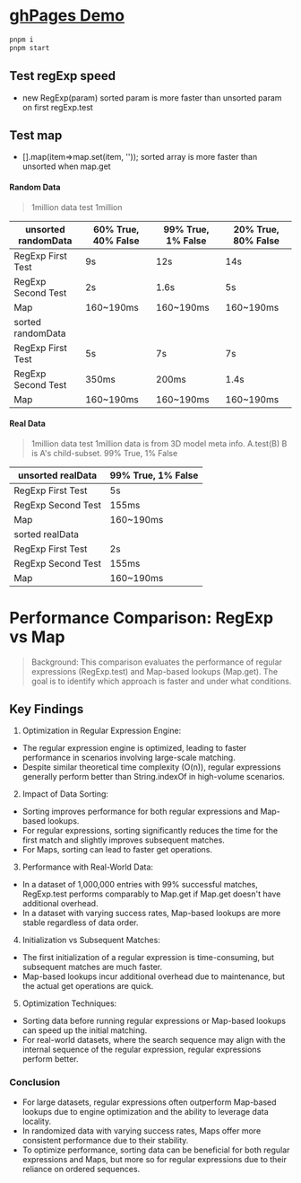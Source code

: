 # [ghPages Demo](https://prophetw.github.io/performanceTest/)

```bash
pnpm i 
pnpm start
```

## Test regExp speed 
* new RegExp(param) sorted param is more faster than unsorted param  on first regExp.test

## Test map
* [].map(item=>map.set(item, ''));  sorted array is more faster than unsorted when map.get



#### Random Data  
> 1million data test 1million 

| unsorted randomData  | 60% True, 40% False | 99% True, 1% False | 20% True, 80% False |
|----------------------|---------------------|--------------------|--------------------|
| RegExp First Test    | 9s                  | 12s                 | 14s                 |
| RegExp Second Test   | 2s                  | 1.6s                 | 5s                  |
| Map                  | 160~190ms           | 160~190ms            | 160~190ms            |
|sorted randomData |
| RegExp First Test    | 5s                  | 7s | 7s |
| RegExp Second Test   | 350ms                  | 200ms                 | 1.4s |
| Map                  | 160~190ms           | 160~190ms            | 160~190ms            |


#### Real Data
> 1million data test 1million data is from 3D model meta info. A.test(B)  B is A's child-subset. 99% True, 1% False  

| unsorted realData  | 99% True, 1% False | 
|----------------------|--------------------|
| RegExp First Test    | 5s                  |
| RegExp Second Test   | 155ms               |
| Map                  | 160~190ms           |
| sorted realData ||
| RegExp First Test    | 2s                  |
| RegExp Second Test   | 155ms               |
| Map                  | 160~190ms           |


# Performance Comparison: RegExp vs Map
> Background: This comparison evaluates the performance of regular expressions (RegExp.test) and Map-based lookups (Map.get). The goal is to identify which approach is faster and under what conditions.

## Key Findings
1. Optimization in Regular Expression Engine:
* The regular expression engine is optimized, leading to faster performance in scenarios involving large-scale matching.
* Despite similar theoretical time complexity (O(n)), regular expressions generally perform better than String.indexOf in high-volume scenarios.

2. Impact of Data Sorting:
* Sorting improves performance for both regular expressions and Map-based lookups.
* For regular expressions, sorting significantly reduces the time for the first match and slightly improves subsequent matches.
* For Maps, sorting can lead to faster get operations.

3. Performance with Real-World Data:
* In a dataset of 1,000,000 entries with 99% successful matches, RegExp.test performs comparably to Map.get if Map.get doesn't have additional overhead.
* In a dataset with varying success rates, Map-based lookups are more stable regardless of data order.

4. Initialization vs Subsequent Matches:
* The first initialization of a regular expression is time-consuming, but subsequent matches are much faster.
* Map-based lookups incur additional overhead due to maintenance, but the actual get operations are quick.

5. Optimization Techniques:
* Sorting data before running regular expressions or Map-based lookups can speed up the initial matching.
* For real-world datasets, where the search sequence may align with the internal sequence of the regular expression, regular expressions perform better.

### Conclusion
* For large datasets, regular expressions often outperform Map-based lookups due to engine optimization and the ability to leverage data locality.
* In randomized data with varying success rates, Maps offer more consistent performance due to their stability.
* To optimize performance, sorting data can be beneficial for both regular expressions and Maps, but more so for regular expressions due to their reliance on ordered sequences.
